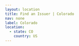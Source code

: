 ```yaml
---
layout: location
title: Find an Issuer | Colorado
nav: none
label: Colorado
location:
  - state: CO
    country: US
---
```

